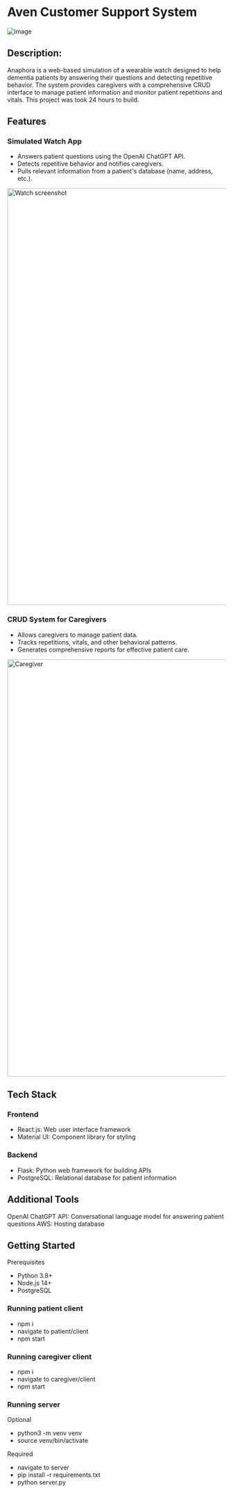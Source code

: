 # Aven Customer Support System
![image](https://github.com/ahmedryasser/Anaphorna/assets/56661044/65e7e5a0-9ad1-46e4-beb7-e913d39e82f6)

## Description:
Anaphora is a web-based simulation of a wearable watch designed to help dementia patients by answering their questions and detecting repetitive behavior. The system provides caregivers with a comprehensive CRUD interface to manage patient information and monitor patient repetitions and vitals. This project was took 24 hours to build.


## Features
### Simulated Watch App
- Answers patient questions using the OpenAI ChatGPT API.
- Detects repetitive behavior and notifies caregivers.
- Pulls relevant information from a patient's database (name, address, etc.).

  
<img width="958" alt="Watch screenshot" src="https://github.com/ahmedryasser/Anaphora/assets/56661044/be1a7f11-5203-422e-b175-8eb316823c9b">

### CRUD System for Caregivers
- Allows caregivers to manage patient data.
- Tracks repetitions, vitals, and other behavioral patterns.
- Generates comprehensive reports for effective patient care.
<img width="959" alt="Caregiver" src="https://github.com/ahmedryasser/Anaphora/assets/56661044/59a5c0cf-4473-4372-a506-a9415e96f5d4">

## Tech Stack
### Frontend
- React.js: Web user interface framework
- Material UI: Component library for styling
### Backend
- Flask: Python web framework for building APIs
- PostgreSQL: Relational database for patient information
## Additional Tools
OpenAI ChatGPT API: Conversational language model for answering patient questions
AWS: Hosting database
## Getting Started
Prerequisites
- Python 3.8+
- Node.js 14+
- PostgreSQL

### Running patient client
- npm i
- navigate to patient/client
- npm start

### Running caregiver client
- npm i
- navigate to caregiver/client
- npm start

### Running server
Optional
- python3 -m venv venv 
- source venv/bin/activate
  
Required
- navigate to server
- pip install -r requirements.txt
- python server.py
